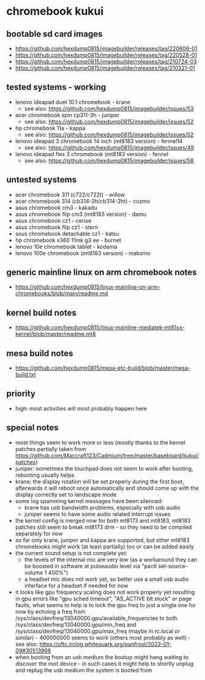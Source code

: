 # chromebook kukui

## bootable sd card images

- https://github.com/hexdump0815/imagebuilder/releases/tag/220606-01
- https://github.com/hexdump0815/imagebuilder/releases/tag/220528-01
- https://github.com/hexdump0815/imagebuilder/releases/tag/210724-03
- https://github.com/hexdump0815/imagebuilder/releases/tag/210321-01

## tested systems - working

- lenovo ideapad duet 10.1 chromebook - krane
  - see also: https://github.com/hexdump0815/imagebuilder/issues/53
- acer chromebook spin cp311-3h - juniper
  - see also: https://github.com/hexdump0815/imagebuilder/issues/52
- hp chromebook 11a - kappa
  - see also: https://github.com/hexdump0815/imagebuilder/issues/52
- lenovo ideapad 3 chromebook 14 inch (mt8183 version) - fennel14
  - see also: https://github.com/hexdump0815/imagebuilder/issues/49
- lenovo ideapad flex 3 chromebook (mt8183 version) - fennel
  - see also: https://github.com/hexdump0815/imagebuilder/issues/58

## untested systems

- acer chromebook 311 (c722/c722t) - willow
- acer chromebook 314 (cb314-2h/cb314-2ht) - cozmo
- asus chromebook cm3 - kakadu
- asus chromebook flip cm3 (mt8183 version) - damu
- asus chromebook cz1 - cerise
- asus chromebook flip cz1 - stern
- asus chromebook detachable cz1 - katsu
- hp chromebook x360 11mk g3 ee - burnet
- lenovo 10e chromebook tablet - kodama
- lenovo 100e chromebook (mt8183 version) - makomo

## generic mainline linux on arm chromebook notes

- https://github.com/hexdump0815/linux-mainline-on-arm-chromebooks/blob/main/readme.md

## kernel build notes

- https://github.com/hexdump0815/linux-mainline-mediatek-mt81xx-kernel/blob/master/readme.mt8

## mesa build notes

- https://github.com/hexdump0815/mesa-etc-build/blob/master/mesa-build.txt

## priority

- high: most activities will most probably happen here

## special notes

- most things seem to work more or less (mostly thanks to the kernel patches partially taken from https://github.com/Maccraft123/Cadmium/tree/master/baseboard/kukui/patches)
- juniper: sometimes the touchpad does not seem to work after booting, rebooting usually helps
- krane: the display rotation will be set properly during the first boot, afterwards it will reboot once automatically and should come up with the display correctly set to landscape mode
- some log spamming kernel messages have been silenced:
  - krane has usb bandwidth problems, especially with usb audio
  - juniper seems to have some audio related interrupt issues
- the kernel config is merged now for both mt8173 and mt8183, mt8183 patches still seem to break mt8173 drm - so they need to be compiled separately for now
- so far only krane, juniper and kappa are supported, but other mt8183 chromebooks might work (at least partially) too or can be added easily
- the current sound setup is not complete yet:
  - the levels of the internal mic are very low (as a workaround they can be boosted in software at pulseaudio level via "pactl set-source-volume 1 400%")
  - a headset mic does not work yet, so better use a small usb audio interface for a headset if needed for now
- it looks like gpu frequency scaling does not work properly yet resulting in gpu errors like "gpu sched timeout", "AS_ACTIVE bit stuck" or page faults, what seems to help is to lock the gpu freq to just a single one for now by echoing a freq from /sys/class/devfreq/13040000.gpu/available_frequencies to both /sys/class/devfreq/13040000.gpu/min_freq and /sys/class/devfreq/13040000.gpu/max_freq (maybe in rc.local or similar) - 400000000 seems to work (others most probably as well) - see also: https://oftc.irclog.whitequark.org/panfrost/2022-01-09#30513966
- when booting from an usb medium the bootup might hang waiting to discover the root device - in such cases it might help to shortly unplug and replug the usb medium the system is booted from
